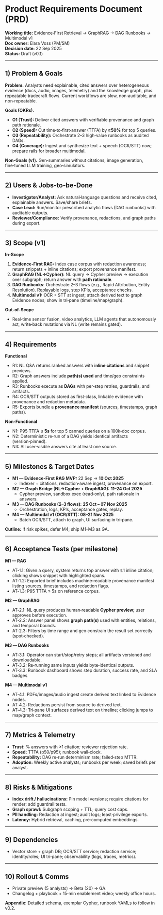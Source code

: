 # Product Requirements Document (PRD)

**Working title:** Evidence‑First Retrieval → GraphRAG → DAG Runbooks → Multimodal v1  
**Doc owner:** Elara Voss (PM/SM)  
**Decision date:** 22 Sep 2025  
**Status:** Draft (v0.1)

---

## 1) Problem & Goals

**Problem.** Analysts need explainable, cited answers over heterogeneous evidence (docs, audio, images, telemetry) and the knowledge graph, plus repeatable tradecraft flows. Current workflows are slow, non‑auditable, and non‑repeatable.

**Goals (OKRs).**

- **O1 (Trust):** Deliver cited answers with verifiable provenance and graph path rationale.
- **O2 (Speed):** Cut time‑to‑first‑answer (TTFA) by **≥50%** for top 5 queries.
- **O3 (Repeatability):** Orchestrate 2–3 high‑value runbooks as audited DAGs.
- **O4 (Coverage):** Ingest and synthesize text + speech (OCR/STT) now; prepare rails for broader multimodal.

**Non‑Goals (v1).** Gen‑summaries without citations, image generation, fine‑tuned LLM training, geo‑simulators.

---

## 2) Users & Jobs‑to‑be‑Done

- **Investigator/Analyst:** Ask natural‑language questions and receive cited, explainable answers. Save/share briefs.
- **Case Lead:** Run/monitor prescribed analytic flows (DAG runbooks) with auditable outputs.
- **Reviewer/Compliance:** Verify provenance, redactions, and graph paths during export.

---

## 3) Scope (v1)

**In‑Scope**

1. **Evidence‑First RAG:** Index case corpus with redaction awareness; return snippets + inline citations; export provenance manifest.
2. **GraphRAG (NL→Cypher):** NL query → Cypher preview → execution over subgraph; return answer with **path rationale**.
3. **DAG Runbooks:** Orchestrate 2–3 flows (e.g., Rapid Attribution, Entity Resolution). Replayable logs, step KPIs, acceptance checks.
4. **Multimodal v1:** OCR + STT at ingest; attach derived text to graph Evidence nodes; show in tri‑pane (timeline/map/graph).

**Out‑of‑Scope**

- Real‑time sensor fusion, video analytics, LLM agents that autonomously act, write‑back mutations via NL (write remains gated).

---

## 4) Requirements

**Functional**

- R1: NL Q&A returns ranked answers with **inline citations** and snippet previews.
- R2: Graph answers include **path(s) used** and time/geo constraints applied.
- R3: Runbooks execute as **DAGs** with per‑step retries, guardrails, and artifacts.
- R4: OCR/STT outputs stored as first‑class, linkable evidence with provenance and redaction metadata.
- R5: Exports bundle a **provenance manifest** (sources, timestamps, graph paths).

**Non‑Functional**

- N1: P95 TTFA ≤ **5s** for top 5 canned queries on a 100k‑doc corpus.
- N2: Deterministic re‑run of a DAG yields identical artifacts (version‑pinned).
- N3: All user‑visible answers cite at least one source.

---

## 5) Milestones & Target Dates

- **M1 — Evidence‑First RAG MVP:** 22 Sep → **10 Oct 2025**
  - Indexer + citations, redaction‑aware ingest, provenance on export.
- **M2 — Graph Bridge (NL→Cypher + GraphRAG):** **11–24 Oct 2025**
  - Cypher preview, sandbox exec (read‑only), path rationale in answers.
- **M3 — DAG Runbooks (2–3 flows):** **25 Oct – 07 Nov 2025**
  - Orchestration, logs, KPIs, acceptance gates, replay.
- **M4 — Multimodal v1 (OCR/STT):** **08–21 Nov 2025**
  - Batch OCR/STT, attach to graph, UI surfacing in tri‑pane.

**Cutline:** If risk spikes, defer M4; ship M1–M3 as GA.

---

## 6) Acceptance Tests (per milestone)

**M1 — RAG**

- AT‑1.1: Given a query, system returns top answer with ≥1 inline citation; clicking shows snippet with highlighted spans.
- AT‑1.2: Exported brief includes machine‑readable provenance manifest listing sources, timestamps, and redaction flags.
- AT‑1.3: P95 TTFA ≤ 5s on reference corpus.

**M2 — GraphRAG**

- AT‑2.1: NL query produces human‑readable **Cypher preview**; user approves before execution.
- AT‑2.2: Answer panel shows **graph path(s)** used with entities, relations, and temporal bounds.
- AT‑2.3: Filters by time range and geo constrain the result set correctly (spot‑checked).

**M3 — DAG Runbooks**

- AT‑3.1: Operator can start/stop/retry steps; all artifacts versioned and downloadable.
- AT‑3.2: Re‑running same inputs yields byte‑identical outputs.
- AT‑3.3: Runbook dashboard shows step duration, success rate, and SLA badges.

**M4 — Multimodal v1**

- AT‑4.1: PDFs/images/audio ingest create derived text linked to Evidence nodes.
- AT‑4.2: Redactions persist from source to derived text.
- AT‑4.3: Tri‑pane UI surfaces derived text on timeline; clicking jumps to map/graph context.

---

## 7) Metrics & Telemetry

- **Trust:** % answers with ≥1 citation; reviewer rejection rate.
- **Speed:** TTFA (p50/p95); runbook wall‑clock.
- **Repeatability:** DAG re‑run determinism rate; failed‑step MTTR.
- **Adoption:** Weekly active analysts; runbooks per week; saved briefs per analyst.

---

## 8) Risks & Mitigations

- **Index drift / hallucinations:** Pin model versions; require citations for render; add guardrail tests.
- **Graph sprawl:** Subgraph scoping + TTL; query cost caps.
- **PII handling:** Redaction at ingest; audit logs; least‑privilege exports.
- **Latency:** Hybrid retrieval, caching, pre‑computed embeddings.

---

## 9) Dependencies

- Vector store + graph DB; OCR/STT service; redaction service; identity/roles; UI tri‑pane; observability (logs, traces, metrics).

---

## 10) Rollout & Comms

- Private preview (5 analysts) → Beta (20) → GA.
- Changelog + playbook + 15‑min enablement video; weekly office hours.

**Appendix:** Detailed schema, exemplar Cypher, runbook YAMLs to follow in v0.2.
